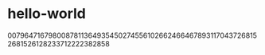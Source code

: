 # hello-world
00796471679800878113649354502745561026624664678931170437268152681526128233712222382858
